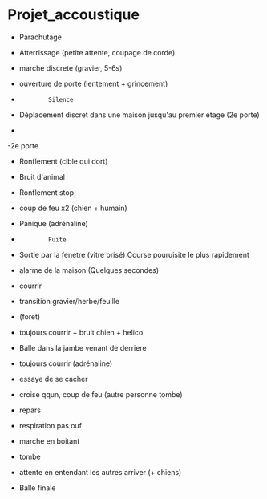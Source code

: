 # Projet_accoustique

- Parachutage
- Atterrissage (petite attente, coupage de corde)
- marche discrete (gravier, 5-6s)
- ouverture de porte (lentement + grincement)

-             Silence
- Déplacement discret dans une maison jusqu'au premier étage (2e porte)
- 
-2e porte
- Ronflement (cible qui dort)
- Bruit d'animal
- Ronflement stop
- coup de feu x2 (chien + humain)
- Panique (adrénaline)

-             Fuite
- Sortie par la fenetre (vitre brisé)
              Course pouruisite le plus rapidement
- alarme de la maison (Quelques secondes)
- courrir
- transition gravier/herbe/feuille
- (foret)
- toujours courrir + bruit chien + helico
- Balle dans la jambe venant de derriere
- toujours courrir (adrénaline)
- essaye de se cacher
- croise qqun, coup de feu (autre personne tombe)
- repars
- respiration pas ouf
- marche en boitant
- tombe
- attente en entendant les autres arriver (+ chiens)
- Balle finale
